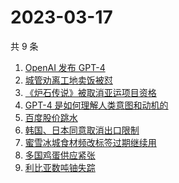 # 2023-03-17

共 9 条

<!-- BEGIN ZHIHUSEARCH -->
<!-- 最后更新时间 Fri Mar 17 2023 00:21:38 GMT+0800 (China Standard Time) -->
1. [OpenAI 发布 GPT-4](https://www.zhihu.com/search?q=OpenAI%20发布%20GPT-4)
1. [城管劝离工地卖饭被怼](https://www.zhihu.com/search?q=城管劝离工地卖饭被怼)
1. [《炉石传说》被取消亚运项目资格](https://www.zhihu.com/search?q=《炉石传说》被取消亚运项目资格)
1. [GPT-4 是如何理解人类意图和动机的](https://www.zhihu.com/search?q=GPT-4%20是如何理解人类意图和动机的)
1. [百度股价跳水](https://www.zhihu.com/search?q=百度股价跳水)
1. [韩国、日本同意取消出口限制](https://www.zhihu.com/search?q=韩国、日本同意取消出口限制)
1. [蜜雪冰城食材频改标签过期继续用](https://www.zhihu.com/search?q=蜜雪冰城食材频改标签过期继续用)
1. [多国鸡蛋供应紧张](https://www.zhihu.com/search?q=多国鸡蛋供应紧张)
1. [利比亚数吨铀失踪](https://www.zhihu.com/search?q=利比亚数吨铀失踪)
<!-- END ZHIHUSEARCH -->
